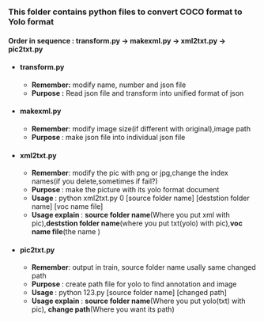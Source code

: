 <h3>This folder contains python files to convert COCO format to Yolo format</h3>

<h4>Order in sequence : transform.py -> makexml.py -> xml2txt.py -> pic2txt.py </h4>
<ul>
<li><h4>transform.py</h4></li>
<ul>
  <li><b>Remember:</b> modify name, number and json file</li>
  <li><b>Purpose :</b> Read json file and transform into unified format of json</li>
</ul>
<li><h4>makexml.py</h4></li>
<ul>
  <li><b>Remember</b>: modify image size(if different with original),image path</li>
  <li><b>Purpose </b>: make json file into individual json file</li>
</ul>
<li><h4>xml2txt.py</h4></li>
<ul>
  <li><b>Remember</b>: modify the pic with png or jpg,change the index names(if you delete,sometimes if fail?)</li>
  <li><b>Purpose </b>: make the picture with its yolo format document</li>
  <li><b>Usage </b>: python xml2txt.py 0 [source folder name] [deststion folder name] [voc name file]</li>
  <li><b>Usage explain </b>: <b>source folder name</b>(Where you put xml with pic),<b>deststion folder name</b>(where you put txt(yolo) with pic),<b>voc name file</b>(the name ) </li>
</ul>
<li><h4>pic2txt.py</h4></li>
<ul>
  <li><b>Remember</b>: output in train, source folder name usally same changed path</li>
  <li><b>Purpose </b>: create path file for yolo to find annotation and image</li>
  <li><b>Usage </b>: python 123.py [source folder name] [changed path]</li>
  <li><b>Usage explain </b>: <b>source folder name</b>(Where you put yolo(txt) with pic),
                             <b>change path</b>(Where you want its path)</li>
</ul>
